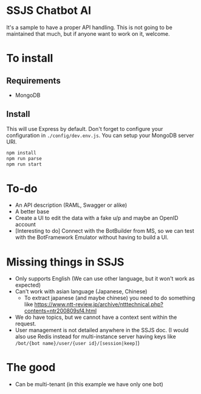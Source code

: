 # SSJS Chatbot AI
It's a sample to have a proper API handling. This is not going to be maintained that much, but if anyone want to work on it, welcome.

# To install
## Requirements
* MongoDB

## Install
This will use Express by default. Don't forget to configure your configuration in `./config/dev.env.js`. You can setup your MongoDB server URI.

```bash
npm install
npm run parse
npm run start
```

# To-do
* An API description (RAML, Swagger or alike)
* A better base
* Create a UI to edit the data with a fake u/p and maybe an OpenID account
* [Interesting to do] Connect with the BotBuilder from MS, so we can test with the BotFramework Emulator without having to build a UI.

# Missing things in SSJS
* Only supports English (We can use other language, but it won't work as expected)
* Can't work with asian language (Japanese, Chinese)
  * To extract japanese (and maybe chinese) you need to do something like https://www.ntt-review.jp/archive/ntttechnical.php?contents=ntr200809sf4.html
* We do have topics, but we cannot have a context sent within the request.
* User management is not detailed anywhere in the SSJS doc. (I would also use Redis instead for multi-instance server having keys like `/bot/{bot name}/user/{user id}/[session|keep]`)

# The good
* Can be multi-tenant (in this example we have only one bot)